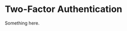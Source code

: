 [title]: # (Two-Factor Authentication)
[tags]: # (XXX)
[priority]: # (40)

# Two-Factor Authentication

Something here.
